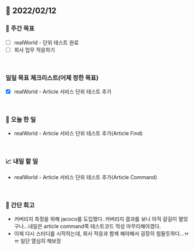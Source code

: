 ## 📅 2022/02/12


### 👏 주간 목표

- [ ] realWorld - 단위 테스트 완료
- [ ] 회사 업무 적응하기

<br/>

### 일일 목표 체크리스트(어제 정한 목표)

- [x] realWorld - Article 서비스 단위 테스트 추가

<br/>

### 💯 오늘 한 일

- realWorld - Article 서비스 단위 테스트 추가(Article Find)

<br/>

### 📈 내일 할 일

- realWorld - Article 서비스 단위 테스트 추가(Article Command)

<br/>

### 🤔 간단 회고

- 커버리지 측정을 위해 jacoco를 도입했다. 커버리지 결과를 보니 아직 갈길이 멀었구나...내일은 article command쪽 테스트코드 작성 마무리해야겠다.
- 이제 다시 스터디를 시작하는데, 회사 적응과 함께 해야해서 굉장히 힘들듯하다...ㅠㅠ 일단 열심히 해보장



 




 








